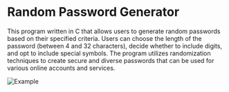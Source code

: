 # Random Password Generator

This program written in C that allows users to generate random passwords based on their specified criteria.
Users can choose the length of the password (between 4 and 32 characters), decide whether to include digits, and opt to include special symbols.
The program utilizes randomization techniques to create secure and diverse passwords that can be used for various online accounts and services.

![Example](https://github.com/Bogdan016/C-Programming-Projects/assets/76945445/843c0856-9b37-42a2-a3d3-331cecc2d799)
